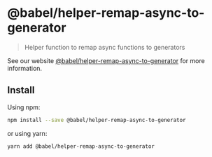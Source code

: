 # @babel/helper-remap-async-to-generator

> Helper function to remap async functions to generators

See our website [@babel/helper-remap-async-to-generator](https://babeljs.io/docs/babel-helper-remap-async-to-generator)
for more information.

## Install

Using npm:

```sh
npm install --save @babel/helper-remap-async-to-generator
```

or using yarn:

```sh
yarn add @babel/helper-remap-async-to-generator
```
